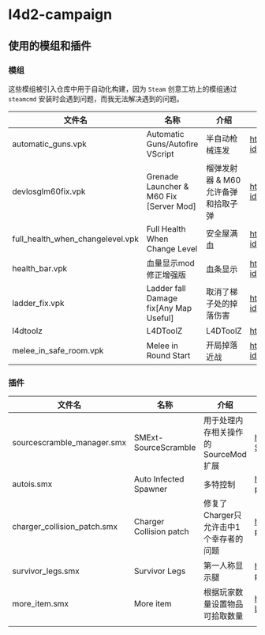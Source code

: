 # l4d2-campaign

## 使用的模组和插件

### 模组

这些模组被引入仓库中用于自动化构建，因为 `Steam` 创意工坊上的模组通过 `steamcmd` 安装时会遇到问题，而我无法解决遇到的问题。

| 文件名                           | 名称                            | 介绍           | 来源                                                         |
| -------------------------------- | ------------------------------- | -------------- | ------------------------------------------------------------ |
| automatic_guns.vpk               | Automatic Guns/Autofire VScript | 半自动枪械连发 | https://steamcommunity.com/sharedfiles/filedetails/?id=2949667423 |
| devlosglm60fix.vpk | Grenade Launcher & M60 Fix [Server Mod] | 榴弹发射器 & M60 允许备弹和拾取子弹 | https://steamcommunity.com/sharedfiles/filedetails/?id=2937327357 |
| full_health_when_changelevel.vpk | Full Health When Change Level   | 安全屋满血     | https://steamcommunity.com/sharedfiles/filedetails/?id=2614530662 |
| health_bar.vpk            | 血量显示mod修正增强版                        |  血条显示              | https://steamcommunity.com/sharedfiles/filedetails/?id=3322300698 |
| ladder_fix.vpk | Ladder fall Damage fix[Any Map Useful] | 取消了梯子处的掉落伤害 | https://steamcommunity.com/sharedfiles/filedetails/?id=3317760504 |
| l4dtoolz | L4DToolZ | L4DToolZ | https://github.com/lakwsh/l4dtoolz |
| melee_in_safe_room.vpk | Melee in Round Start | 开局掉落近战 | https://steamcommunity.com/sharedfiles/filedetails/?id=3207730926 |



### 插件

| 文件名                      | 名称                    | 介绍                                   | 来源                                                         |
| --------------------------- | ----------------------- | -------------------------------------- | ------------------------------------------------------------ |
| sourcescramble_manager.smx  | SMExt-SourceScramble    | 用于处理内存相关操作的 SourceMod 扩展  | https://github.com/nosoop/SMExt-SourceScramble               |
| autois.smx                  | Auto Infected Spawner   | 多特控制                               | https://forums.alliedmods.net/showthread.php?p=954529        |
| charger_collision_patch.smx | Charger Collision patch | 修复了Charger只允许击中1个幸存者的问题 | https://forums.alliedmods.net/showthread.php?p=2647017       |
| survivor_legs.smx           | Survivor Legs           | 第一人称显示腿                         | https://forums.alliedmods.net/showthread.php?p=2536139       |
| more_item.smx               | More item               | 根据玩家数量设置物品可拾取数量         | https://github.com/wyxls/SourceModPlugins-L4D2/tree/master/l4d2_more_item |
|                             |                         |                                        |                                                              |




